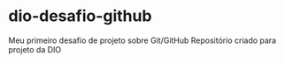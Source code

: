 # dio-desafio-github
Meu primeiro desafio de projeto sobre Git/GitHub
Repositório criado para  projeto da DIO
